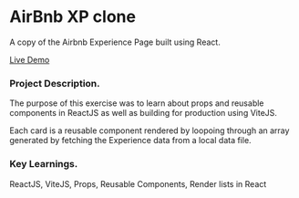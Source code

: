 # AirBnb XP clone

A copy of the Airbnb Experience Page built using React.

[Live Demo](https://davidelucifora.github.io/airbnb-xp-clone/dist)

### Project Description. 

The purpose of this exercise was to learn about props and reusable components in ReactJS as well as building for production using ViteJS.

Each card is a reusable component rendered by loopoing through an array generated by fetching the Experience data from a local data file.

### Key Learnings.

ReactJS, ViteJS, Props, Reusable Components, Render lists in React

